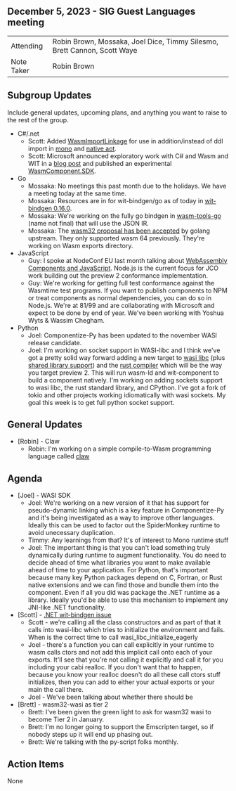 ## December 5, 2023 - SIG Guest Languages meeting

|          |      | 
| -------- | -------- |
| Attending  | Robin Brown, Mossaka, Joel Dice, Timmy Silesmo, Brett Cannon, Scott Waye
| Note Taker | Robin Brown

## Subgroup Updates

Include general updates, upcoming plans, and anything you want to raise to the rest of the group.

* C#/.net
    * Scott: Added [WasmImportLinkage](https://github.com/dotnet/runtime/issues/93824) for use in addition/instead of ddl import in [mono](https://github.com/dotnet/runtime/pull/94615) and [native aot](https://github.com/dotnet/runtimelab/pull/2444).
    * Scott: Microsoft announced exploratory work with C# and Wasm and WIT in a [blog post](https://devblogs.microsoft.com/dotnet/extending-web-assembly-to-the-cloud/) and published an experimental [WasmComponent.SDK](https://github.com/SteveSandersonMS/wasm-component-sdk).
* Go
    * Mossaka: No meetings this past month due to the holidays. We have a meeting today at the same time.
    * Mossaka: Resources are in for wit-bindgen/go as of today in [wit-bindgen 0.16.0](https://github.com/bytecodealliance/wit-bindgen/releases/tag/wit-bindgen-cli-0.16.0).
    * Mossaka: We're working on the fully go bindgen in [wasm-tools-go](https://github.com/ydnar/wasm-tools-go) (name not final) that will use the JSON IR.
    * Mossaka: The [wasm32 proposal has been accepted](https://github.com/golang/go/issues/63131#issuecomment-1806138218) by golang upstream. They only supported wasm 64 previously. They're working on Wasm exports directory.
* JavaScript
    * Guy: I spoke at NodeConf EU last month talking about [WebAssembly Components and JavaScript](https://www.nodeconf.eu/guy-bedford-webassembly-components-and-javascript). Node.js is the current focus for JCO work building out the preview 2 conformance implementation.
    * Guy: We're working for getting full test conformance against the Wasmtime test programs. If you want to publish components to NPM or treat components as normal dependencies, you can do so in Node.js. We're at 81/99 and are collaborating with Microsoft and expect to be done by end of year. We've been working with Yoshua Wyts & Wassim Chegham.
* Python
    * Joel: Componentize-Py has been updated to the november WASI release candidate.
    * Joel: I'm working on socket support in WASI-libc and I think we've got a pretty solid way forward adding a new target to [wasi libc](https://github.com/WebAssembly/wasi-libc/issues/447) (plus [shared library support](https://github.com/WebAssembly/wasi-sdk/pull/338)) and the [rust compiler](https://github.com/rust-lang/compiler-team/issues/694) which will be the way you target preview 2. This will run wasm-ld and wit-component to build a component natively. I'm working on adding sockets support to wasi libc, the rust standard library, and CPython. I've got a fork of tokio and other projects working idiomatically with wasi sockets. My goal this week is to get full python socket support.

## General Updates

* [Robin] - Claw
    * Robin: I'm working on a simple compile-to-Wasm programming language called [claw](https://github.com/esoterra/claw-lang)

## Agenda

* [Joel] - WASI SDK
    * Joel: We're working on a new version of it that has support for pseudo-dynamic linking which is a key feature in Componentize-Py and it's being investigated as a way to improve other languages. Ideally this can be used to factor out the SpiderMonkey runtime to avoid unecessary duplication.
    * Timmy: Any learnings from that? It's of interest to Mono runtime stuff
    * Joel: The important thing is that you can't load something truly dynamically during runtime to augment functionality. You do need to decide ahead of time what libraries you want to make available ahead of time to your application. For Python, that's important because many key Python packages depend on C, Fortran, or Rust native extensions and we can find those and bundle them into the component. Even if all you did was package the .NET runtime as a library. Ideally you'd be able to use this mechanism to implement any JNI-like .NET functionality.
* [Scott] - [.NET wit-bindgen issue](https://github.com/bytecodealliance/wit-bindgen/issues/777)
    * Scott - we're calling all the class constructors and as part of that it calls into wasi-libc which tries to initialize the environment and fails. When is the correct time to call wasi_libc_initialize_eagerly
    * Joel - there's a function you can call explicitly in your runtime to wasm calls ctors and not add this implicit call onto each of your exports. It'll see that you're not calling it explicitly and call it for you including your cabi realloc. If you don't want that to happen, because you know your realloc doesn't do all these call ctors stuff initializes, then you can add to either your actual exports or your main the call there.
    * Joel - We've been talking about whether there should be 
* [Brett] - wasm32-wasi as tier 2
    * Brett: I've been given the green light to ask for wasm32 wasi to become Tier 2 in January.
    * Brett: I'm no longer going to support the Emscripten target, so if nobody steps up it will end up phasing out.
    * Brett: We're talking with the py-script folks monthly.


## Action Items

None
